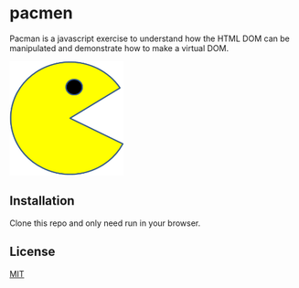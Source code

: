 # pacmen

Pacman is a javascript exercise to understand how the HTML DOM can be manipulated and demonstrate how to make a virtual DOM.

<img src="./images/PacMan1.png" width="200" height="200">

## Installation

Clone this repo and only need run in your browser.
## License
[MIT](https://choosealicense.com/licenses/mit/)
